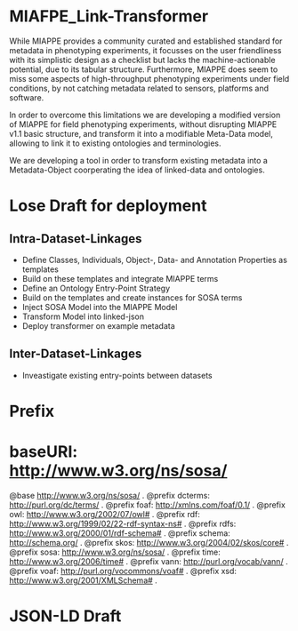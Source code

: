 # MIAFPE_Link-Transformer

While MIAPPE provides a community curated and established standard for metadata in phenotyping experiments, it focusses on the user friendliness with its simplistic design as a checklist but lacks the machine-actionable potential, due to its tabular structure. Furthermore, MIAPPE does seem to miss some aspects of high-throughput phenotyping experiments under field conditions, by not catching metadata related to sensors, platforms and software. 

In order to overcome this limitations we are developing a modified version of MIAPPE for field phenotyping experiments, without disrupting MIAPPE v1.1 basic structure, and transform it into a modifiable Meta-Data model, allowing to link it to existing ontologies and terminologies.

We are developing a tool in order to transform existing metadata into a Metadata-Object coorperating the idea of linked-data and ontologies. 

# Lose Draft for deployment
## Intra-Dataset-Linkages
- Define Classes, Individuals, Object-, Data- and Annotation Properties as templates
- Build on these templates and integrate MIAPPE terms
- Define an Ontology Entry-Point Strategy
- Build on the templates and create instances for SOSA terms
- Inject SOSA Model into the MIAPPE Model
- Transform Model into linked-json
- Deploy transformer on example metadata

## Inter-Dataset-Linkages
- Inveastigate existing entry-points between datasets



# Prefix

# baseURI: http://www.w3.org/ns/sosa/

@base <http://www.w3.org/ns/sosa/> .
@prefix dcterms: <http://purl.org/dc/terms/> .
@prefix foaf: <http://xmlns.com/foaf/0.1/> .
@prefix owl: <http://www.w3.org/2002/07/owl#> .
@prefix rdf: <http://www.w3.org/1999/02/22-rdf-syntax-ns#> .
@prefix rdfs: <http://www.w3.org/2000/01/rdf-schema#> .
@prefix schema: <http://schema.org/> .
@prefix skos: <http://www.w3.org/2004/02/skos/core#> .
@prefix sosa: <http://www.w3.org/ns/sosa/> .
@prefix time: <http://www.w3.org/2006/time#> .
@prefix vann: <http://purl.org/vocab/vann/> .
@prefix voaf: <http://purl.org/vocommons/voaf#> .
@prefix xsd: <http://www.w3.org/2001/XMLSchema#> .


# JSON-LD Draft


